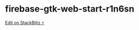# firebase-gtk-web-start-r1n6sn

[Edit on StackBlitz ⚡️](https://stackblitz.com/edit/firebase-gtk-web-start-r1n6sn)